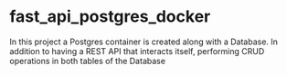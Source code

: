 # fast_api_postgres_docker
In this project a Postgres container is created along with a Database. In addition to having a REST API that interacts itself, performing CRUD operations in both tables of the Database
